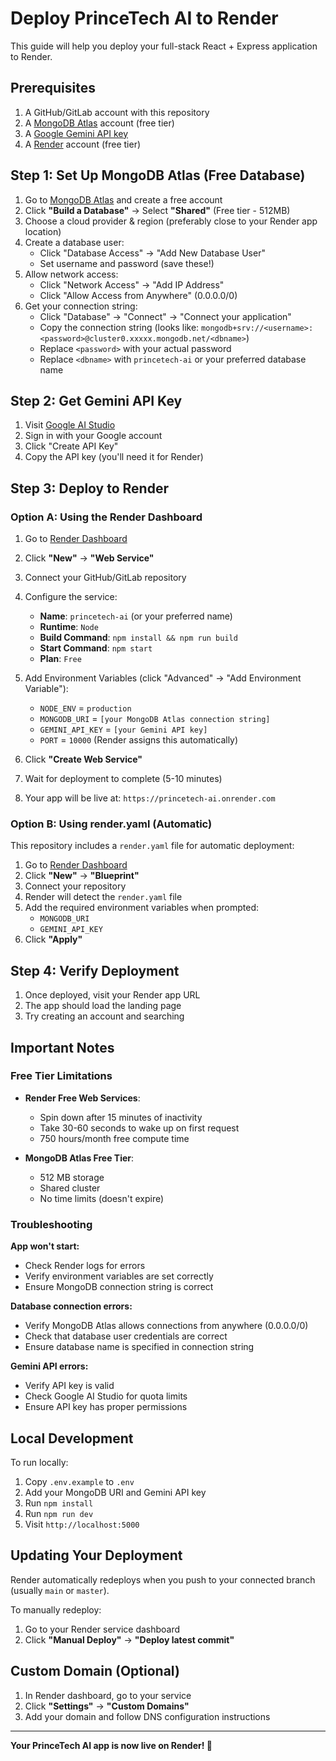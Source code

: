 # Deploy PrinceTech AI to Render

This guide will help you deploy your full-stack React + Express application to Render.

## Prerequisites

1. A GitHub/GitLab account with this repository
2. A [MongoDB Atlas](https://www.mongodb.com/cloud/atlas) account (free tier)
3. A [Google Gemini API key](https://aistudio.google.com/app/apikey)
4. A [Render](https://render.com) account (free tier)

## Step 1: Set Up MongoDB Atlas (Free Database)

1. Go to [MongoDB Atlas](https://www.mongodb.com/cloud/atlas) and create a free account
2. Click **"Build a Database"** → Select **"Shared"** (Free tier - 512MB)
3. Choose a cloud provider & region (preferably close to your Render app location)
4. Create a database user:
   - Click "Database Access" → "Add New Database User"
   - Set username and password (save these!)
5. Allow network access:
   - Click "Network Access" → "Add IP Address"
   - Click "Allow Access from Anywhere" (0.0.0.0/0)
6. Get your connection string:
   - Click "Database" → "Connect" → "Connect your application"
   - Copy the connection string (looks like: `mongodb+srv://<username>:<password>@cluster0.xxxxx.mongodb.net/<dbname>`)
   - Replace `<password>` with your actual password
   - Replace `<dbname>` with `princetech-ai` or your preferred database name

## Step 2: Get Gemini API Key

1. Visit [Google AI Studio](https://aistudio.google.com/app/apikey)
2. Sign in with your Google account
3. Click "Create API Key"
4. Copy the API key (you'll need it for Render)

## Step 3: Deploy to Render

### Option A: Using the Render Dashboard

1. Go to [Render Dashboard](https://dashboard.render.com/)
2. Click **"New"** → **"Web Service"**
3. Connect your GitHub/GitLab repository
4. Configure the service:
   - **Name**: `princetech-ai` (or your preferred name)
   - **Runtime**: `Node`
   - **Build Command**: `npm install && npm run build`
   - **Start Command**: `npm start`
   - **Plan**: `Free`

5. Add Environment Variables (click "Advanced" → "Add Environment Variable"):
   - `NODE_ENV` = `production`
   - `MONGODB_URI` = `[your MongoDB Atlas connection string]`
   - `GEMINI_API_KEY` = `[your Gemini API key]`
   - `PORT` = `10000` (Render assigns this automatically)

6. Click **"Create Web Service"**

7. Wait for deployment to complete (5-10 minutes)

8. Your app will be live at: `https://princetech-ai.onrender.com`

### Option B: Using render.yaml (Automatic)

This repository includes a `render.yaml` file for automatic deployment:

1. Go to [Render Dashboard](https://dashboard.render.com/)
2. Click **"New"** → **"Blueprint"**
3. Connect your repository
4. Render will detect the `render.yaml` file
5. Add the required environment variables when prompted:
   - `MONGODB_URI`
   - `GEMINI_API_KEY`
6. Click **"Apply"**

## Step 4: Verify Deployment

1. Once deployed, visit your Render app URL
2. The app should load the landing page
3. Try creating an account and searching

## Important Notes

### Free Tier Limitations

- **Render Free Web Services**:
  - Spin down after 15 minutes of inactivity
  - Take 30-60 seconds to wake up on first request
  - 750 hours/month free compute time

- **MongoDB Atlas Free Tier**:
  - 512 MB storage
  - Shared cluster
  - No time limits (doesn't expire)

### Troubleshooting

**App won't start:**
- Check Render logs for errors
- Verify environment variables are set correctly
- Ensure MongoDB connection string is correct

**Database connection errors:**
- Verify MongoDB Atlas allows connections from anywhere (0.0.0.0/0)
- Check that database user credentials are correct
- Ensure database name is specified in connection string

**Gemini API errors:**
- Verify API key is valid
- Check Google AI Studio for quota limits
- Ensure API key has proper permissions

## Local Development

To run locally:

1. Copy `.env.example` to `.env`
2. Add your MongoDB URI and Gemini API key
3. Run `npm install`
4. Run `npm run dev`
5. Visit `http://localhost:5000`

## Updating Your Deployment

Render automatically redeploys when you push to your connected branch (usually `main` or `master`).

To manually redeploy:
1. Go to your Render service dashboard
2. Click **"Manual Deploy"** → **"Deploy latest commit"**

## Custom Domain (Optional)

1. In Render dashboard, go to your service
2. Click **"Settings"** → **"Custom Domains"**
3. Add your domain and follow DNS configuration instructions

---

**Your PrinceTech AI app is now live on Render! 🚀**
